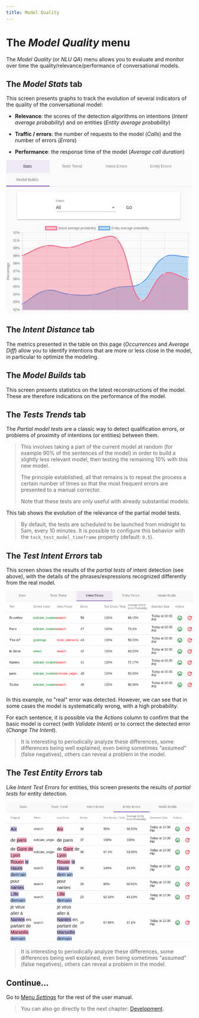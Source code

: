```yaml
---
title: Model Quality
---
```


# The _Model Quality_ menu

The _Model Quality_ (or _NLU QA_) menu allows you to evaluate and monitor over time the quality/relevance/performance of conversational models.

## The _Model Stats_ tab

This screen presents graphs to track the evolution of several indicators of the quality of the conversational model:

* **Relevance**: the scores of the detection algorithms on intentions (_Intent average probability_)
and on entities (_Entity average probability_)

* **Traffic / errors**: the number of requests to the model (_Calls_) and the number of errors (_Errors_)

* **Performance**: the response time of the model (_Average call duration_)

![NLP - QA admin interface](../../img/tock-nlp-admin-qa.png "Example of relevance monitoring")

## The _Intent Distance_ tab

The metrics presented in the table on this page (_Occurrences_ and _Average Diff_) allow you to identify intentions that are
more or less close in the model, in particular to optimize the modeling.

## The _Model Builds_ tab

This screen presents statistics on the latest reconstructions of the model. These are therefore indications on
the performance of the model.

## The _Tests Trends_ tab

The _Partial model tests_ are a classic way to detect qualification errors,
or problems of proximity of intentions (or entities) between them.

> This involves taking a part of the current model at random (for example 90% of the sentences of the model) in order to build
> a slightly less relevant model, then testing the remaining 10% with this new model.
>
> The principle established, all that remains is to repeat the process a certain number of times
> so that the most frequent errors are presented to a manual corrector.
>
> Note that these tests are only useful with already substantial models.

This tab shows the evolution of the relevance of the partial model tests.

> By default, the tests are scheduled to be launched from midnight to 5am, every 10 minutes.
> It is possible to configure this behavior with the `tock_test_model_timeframe` property (default: `0.5`).

## The _Test Intent Errors_ tab

This screen shows the results of the _partial tests_ of intent detection (see above), with the details of the
phrases/expressions recognized differently from the real model.

![Tock schema](../../img/intent-errors.png "Intent error detected")

In this example, no "real" error was detected. However, we can see that in some cases the model
is systematically wrong, with a high probability.

For each sentence, it is possible via the _Actions_ column to confirm that the basic model is correct (with
_Validate Intent_) or to correct the detected error (_Change The Intent_).

> It is interesting to periodically analyze these differences, some differences being well explained, even being
>sometimes "assumed" (false negatives), others can reveal a problem in the model.

## The _Test Entity Errors_ tab

Like _Intent Test Errors_ for entities, this screen presents the results of _partial tests_ for entity detection.

![Tock schema](../../img/entity-errors.png "Entity errors detected")

> It is interesting to periodically analyze these differences, some differences being well explained, even being
>sometimes "assumed" (false negatives), others can reveal a problem in the model.

## Continue...

Go to [Menu _Settings_](../configuration) for the rest of the user manual.

> You can also go directly to the next chapter: [Development](../../../dev/modes).
